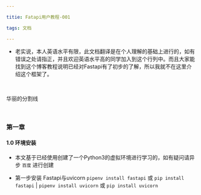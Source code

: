 ```yaml
---

titie: Fatapi用户教程-001

tags: 文档

---
```




* 老实说，本人英语水平有限，此文档翻译是在个人理解的基础上进行的，如有错误之处请指正，并且欢迎英语水平高的同学加入到这个行列中。而且大家能找到这个博客教程说明已经对Fastapi有了初步的了解，所以我就不在这里介绍这个框架了。



<br />

华丽的分割线

<br />



###  第一章

#### 1.0 环境安装

* 本文基于已经使用创建了一个Python3的虚拟环境进行学习的，如有疑问请异步 `百度` 进行创建

* 第一步安装 Fastapi与uvicorn `pipenv install fastapi` 或 `pip install fastapi` | `pipenv install uvicorn` 或 `pip install uvicorn`